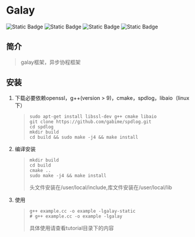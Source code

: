 
# Galay

![Static Badge](https://img.shields.io/badge/License-MIT-yellow)
![Static Badge](https://img.shields.io/badge/Language-C%2B%2B-red%20) 
![Static Badge](https://img.shields.io/badge/Platfrom-Linux-red)
![Static Badge](https://img.shields.io/badge/Architecture-x86%20x64-8A2BE2)

## 简介

> galay框架，异步协程框架

## 安装

1. 下载必要依赖openssl，g++(version > 9)，cmake，spdlog，libaio（linux下）
    >```shell
    > sudo apt-get install libssl-dev g++ cmake libaio 
    > git clone https://github.com/gabime/spdlog.git
    > cd spdlog
    > mkdir build
    > cd build && sudo make -j4 && make install
    >```

2. 编译安装
    > ```shell
    > mkdir build
    > cd build
    > cmake ..
    > sudo make -j4 && make install
    >```
    > 头文件安装在/user/local/include,库文件安装在/user/local/lib

3. 使用
    > ```shell
    > g++ example.cc -o example -lgalay-static
    > # g++ example.cc -o example -lgalay
    > ```
    > 具体使用请查看tutorial目录下的内容
